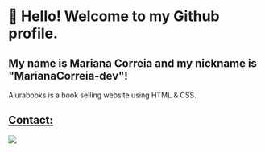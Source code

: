 # 👋 Hello! Welcome to my Github profile.
## My name is Mariana Correia and my nickname is "MarianaCorreia-dev"!

Alurabooks is a book selling website using HTML & CSS.

<div>
<a href="://github.com/MarianaCorreia-dev">
</div>

## Contact:

<div>
<a href="https://www.linkedin.com/in/mariana-correia-2589102a5/?utm_source=share&utm_campaign=share_via&utm_content=profile&utm_medium=android_app" target="_blank"><img loading="lazy" src="https://img.shields.io/badge/-LinkedIn-%230077B5?style=for-the-badge&logo=linkedin&logoColor=white" target="_blank"></a>   
</div>
